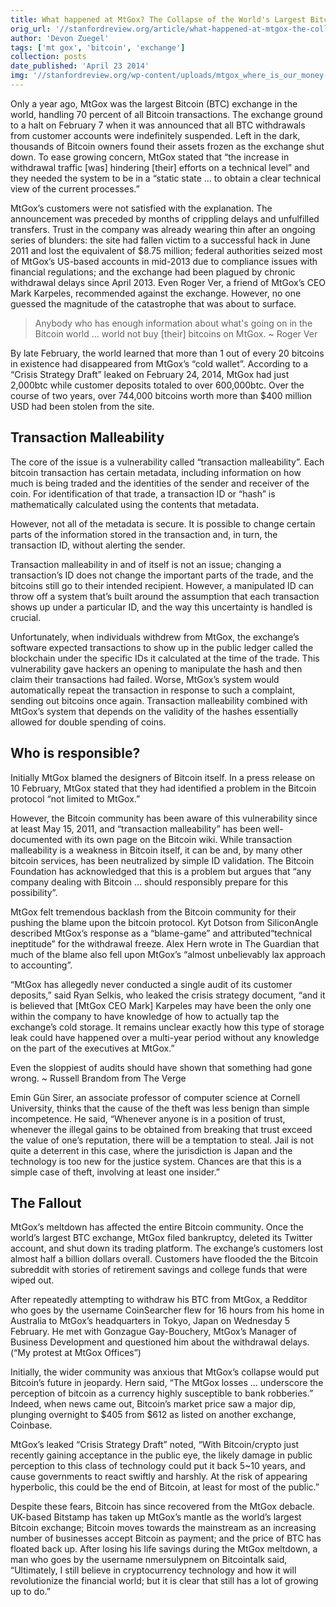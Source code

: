```yaml
---
title: What happened at MtGox? The Collapse of the World's Largest Bitcoin Exchange
orig_url: '//stanfordreview.org/article/what-happened-at-mtgox-the-collapse-of-the-worlds-largest-bitcoin-exchange/'
author: 'Devon Zuegel'
tags: ['mt gox', 'bitcoin', 'exchange']
collection: posts
date_published: 'April 23 2014'
img: '//stanfordreview.org/wp-content/uploads/mtgox_where_is_our_money-1024x682.jpg'
---
```


Only a year ago, MtGox was the largest Bitcoin (BTC) exchange in the world, handling 70 percent of all Bitcoin transactions. The exchange ground to a halt on February 7 when it was announced that all BTC withdrawals from customer accounts were indefinitely suspended. Left in the dark, thousands of Bitcoin owners found their assets frozen as the exchange shut down. To ease growing concern, MtGox stated that “the increase in withdrawal traffic [was] hindering [their] efforts on a technical level” and they needed the system to be in a “static state ... to obtain a clear technical view of the current processes.”

MtGox’s customers were not satisfied with the explanation. The announcement was preceded by months of crippling delays and unfulfilled transfers. Trust in the company was already wearing thin after an ongoing series of blunders: the site had fallen victim to a successful hack in June 2011 and lost the equivalent of $8.75 million; federal authorities seized most of MtGox’s US-based accounts in mid-2013 due to compliance issues with financial regulations; and the exchange had been plagued by chronic withdrawal delays since April 2013. Even Roger Ver, a friend of MtGox’s CEO Mark Karpeles, recommended against the exchange. However, no one guessed the magnitude of the catastrophe that was about to surface.

> Anybody who has enough information about what's going on in the Bitcoin world ... world not buy [their] bitcoins on MtGox.   ~ Roger Ver

By late February, the world learned that more than 1 out of every 20 bitcoins in existence had disappeared from MtGox’s “cold wallet”. According to a “Crisis Strategy Draft” leaked on February 24, 2014, MtGox had just 2,000btc while customer deposits totaled to over 600,000btc. Over the course of two years, over 744,000 bitcoins worth more than $400 million USD had been stolen from the site.

## Transaction Malleability

The core of the issue is a vulnerability called “transaction malleability”. Each bitcoin transaction has certain metadata, including information on how much is being traded and the identities of the sender and receiver of the coin. For identification of that trade, a transaction ID or “hash” is mathematically calculated using the contents that metadata.

However, not all of the metadata is secure. It is possible to change certain parts of the information stored in the transaction and, in turn, the transaction ID, without alerting the sender.

Transaction malleability in and of itself is not an issue; changing a transaction’s ID does not change the important parts of the trade, and the bitcoins still go to their intended recipient. However, a manipulated ID can throw off a system that’s built around the assumption that each transaction shows up under a particular ID, and the way this uncertainty is handled is crucial.

Unfortunately, when individuals withdrew from MtGox, the exchange’s software expected transactions to show up in the public ledger called the blockchain under the specific IDs it calculated at the time of the trade. This vulnerability gave hackers an opening to manipulate the hash and then claim their transactions had failed. Worse, MtGox’s system would automatically repeat the transaction in response to such a complaint, sending out bitcoins once again. Transaction malleability combined with MtGox’s system that depends on the validity of the hashes essentially allowed for double spending of coins.

## Who is responsible?

Initially MtGox blamed the designers of Bitcoin itself. In a press release on 10 February, MtGox stated that they had identified a problem in the Bitcoin protocol “not limited to MtGox.”

However, the Bitcoin community has been aware of this vulnerability since at least May 15, 2011, and “transaction malleability” has been well-documented with its own page on the Bitcoin wiki. While transaction malleability is a weakness in Bitcoin itself, it can be and, by many other bitcoin services, has been neutralized by simple ID validation. The Bitcoin Foundation has acknowledged that this is a problem but argues that “any company dealing with Bitcoin … should responsibly prepare for this possibility”.

MtGox felt tremendous backlash from the Bitcoin community for their pushing the blame upon the bitcoin protocol. Kyt Dotson from SiliconAngle described MtGox’s response as a “blame-game” and attributed“technical ineptitude” for the withdrawal freeze. Alex Hern wrote in The Guardian that much of the blame also fell upon MtGox’s “almost unbelievably lax approach to accounting”.

“MtGox has allegedly never conducted a single audit of its customer deposits,” said Ryan Selkis, who leaked the crisis strategy document, “and it is believed that [MtGox CEO Mark] Karpeles may have been the only one within the company to have knowledge of how to actually tap the exchange’s cold storage. It remains unclear exactly how this type of storage leak could have happened over a multi-year period without any knowledge on the part of the executives at MtGox.”

Even the sloppiest of audits should have shown that something had gone wrong.  ~ Russell Brandom from The Verge

Emin Gün Sirer, an associate professor of computer science at Cornell University, thinks that the cause of the theft was less benign than simple incompetence. He said, “Whenever anyone is in a position of trust, whenever the illegal gains to be obtained from breaking that trust exceed the value of one’s reputation, there will be a temptation to steal. Jail is not quite a deterrent in this case, where the jurisdiction is Japan and the technology is too new for the justice system. Chances are that this is a simple case of theft, involving at least one insider.”

## The Fallout

MtGox’s meltdown has affected the entire Bitcoin community. Once the world’s largest BTC exchange, MtGox filed bankruptcy, deleted its Twitter account, and shut down its trading platform. The exchange’s customers lost almost half a billion dollars overall. Customers have flooded the the Bitcoin subreddit with stories of retirement savings and college funds that were wiped out.

After repeatedly attempting to withdraw his BTC from MtGox, a Redditor who goes by the username CoinSearcher flew for 16 hours from his home in Australia to MtGox’s headquarters in Tokyo, Japan on Wednesday 5 February. He met with Gonzague Gay-Bouchery, MtGox’s Manager of Business Development and questioned him about the withdrawal delays. (“My protest at MtGox Offices”)

Initially, the wider community was anxious that MtGox’s collapse would put Bitcoin’s future in jeopardy. Hern said, “The MtGox losses … underscore the perception of bitcoin as a currency highly susceptible to bank robberies.” Indeed, when news came out, Bitcoin’s market price saw a major dip, plunging overnight to $405 from $612 as listed on another exchange, Coinbase.

MtGox’s leaked “Crisis Strategy Draft” noted, “With Bitcoin/crypto just recently gaining acceptance in the public eye, the likely damage in public perception to this class of technology could put it back 5~10 years, and cause governments to react swiftly and harshly. At the risk of appearing hyperbolic, this could be the end of Bitcoin, at least for most of the public.”

Despite these fears, Bitcoin has since recovered from the MtGox debacle. UK-based Bitstamp has taken up MtGox’s mantle as the world’s largest Bitcoin exchange; Bitcoin moves towards the mainstream as an increasing number of businesses accept Bitcoin as payment; and the price of BTC has floated back up. After losing his life savings during the MtGox meltdown, a man who goes by the username nmersulypnem on Bitcointalk said, “Ultimately, I still believe in cryptocurrency technology and how it will revolutionize the financial world; but it is clear that still has a lot of growing up to do.”

